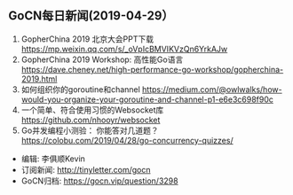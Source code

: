 ## GoCN每日新闻(2019-04-29）

1. GopherChina 2019 北京大会PPT下载 https://mp.weixin.qq.com/s/_oVpIcBMVIKVzQn6YrkAJw
2. GopherChina 2019 Workshop: 高性能Go语言 https://dave.cheney.net/high-performance-go-workshop/gopherchina-2019.html
3. 如何组织你的goroutine和channel https://medium.com/@owlwalks/how-would-you-organize-your-goroutine-and-channel-p1-e6e3c698f90c
4. 一个简单、符合使用习惯的Websocket库 https://github.com/nhooyr/websocket
5. Go并发编程小测验： 你能答对几道题？ https://colobu.com/2019/04/28/go-concurrency-quizzes/

* 编辑: 李俱顺Kevin
* 订阅新闻: http://tinyletter.com/gocn
* GoCN归档: https://gocn.vip/question/3298

